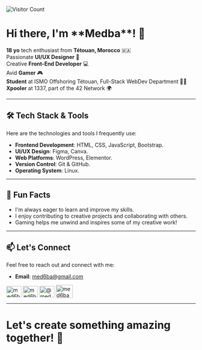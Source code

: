 ![Visitor Count](https://komarev.com/ghpvc/?username=med6ba&color=blue)
<h1>Hi there, I'm **Medba**! 👋</h1>

**18 yo** tech enthusiast from **Tétouan, Morocco** 🇲🇦<br>
Passionate **UI/UX Designer** 🎨<br>
Creative **Front-End Developer** 💻<br>
Avid **Gamer** 🎮<br>
**Student** at ISMO Offshoring Tétouan, Full-Stack WebDev Department 🧑‍🎓<br>
**Xpooler** at 1337, part of the 42 Network 🌍<br>

---

## 🛠️ Tech Stack & Tools

Here are the technologies and tools I frequently use:

- **Frontend Development**: HTML, CSS, JavaScript, Bootstrap.
- **UI/UX Design**: Figma, Canva.
- **Web Platforms**: WordPress, Elementor.
- **Version Control**: Git & GitHub.
- **Operating System**: Linux.

---

## 🌟 Fun Facts

- I'm always eager to learn and improve my skills.
- I enjoy contributing to creative projects and collaborating with others.
- Gaming helps me unwind and inspires some of my creative work!

---

## 📫 Let's Connect

Feel free to reach out and connect with me:

- **Email**: <a href="mailto:med6ba@gmail.com">med6ba@gmail.com</a>
<p align="left">
<a href="https://instagram.com/med6ba" target="blank"><img align="center" src="https://raw.githubusercontent.com/rahuldkjain/github-profile-readme-generator/master/src/images/icons/Social/instagram.svg" alt="med6ba" height="30" width="40" /></a>
<a href="https://x.com/med6ba" target="blank"><img align="center" src="https://raw.githubusercontent.com/rahuldkjain/github-profile-readme-generator/master/src/images/icons/Social/twitter.svg" alt="med6ba" height="30" width="40" /></a>
<a href="https://www.youtube.com/@med6ba" target="blank"><img align="center" src="https://raw.githubusercontent.com/rahuldkjain/github-profile-readme-generator/master/src/images/icons/Social/youtube.svg" alt="@med6ba" height="30" width="40" /></a>
<a href="https://discord.gg/jtzbBmJDPA" target="blank"><img align="center" src="https://raw.githubusercontent.com/rahuldkjain/github-profile-readme-generator/master/src/images/icons/Social/discord.svg" alt="med6ba" height="35" width="45" /></a>
</p>

---

<h1>Let's create something amazing together! 🚀</h1>
